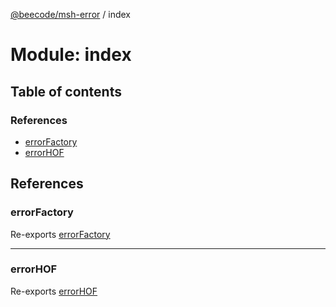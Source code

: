 [@beecode/msh-error](../README.md) / index

# Module: index

## Table of contents

### References

- [errorFactory](index.md#errorfactory)
- [errorHOF](index.md#errorhof)

## References

### errorFactory

Re-exports [errorFactory](error_factory.md#errorfactory)

___

### errorHOF

Re-exports [errorHOF](error_hof.md#errorhof)
